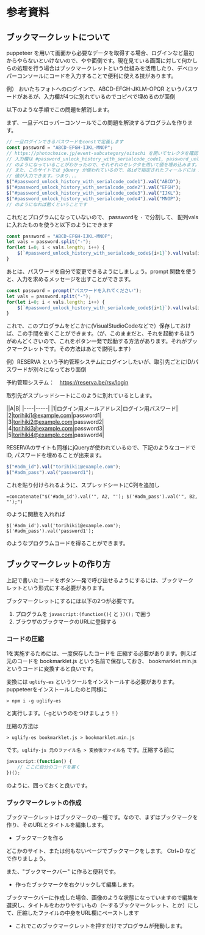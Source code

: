 # 参考資料

## ブックマークレットについて

puppeteer を用いて画面から必要なデータを取得する場合、ログインなど最初からやらないといけないので、やや面倒です。現在見ている画面に対して何かしらの処理を行う場合はブックマークレットという仕組みを活用したり、デベロッパーコンソールにコードを入力することで便利に使える技があります。

例） おいたちフォトへのログインで、ABCD-EFGH-JKLM-OPQR というパスワードがあるが、入力欄が4つに別れているのでコピペで埋めるのが面倒

以下のような手順でこの問題を解消します。

まず、一旦デベロッパーコンソールでこの問題を解決するプログラムを作ります。

```javascript
// 一旦ログインできるパスワードをconstで定義します
const password = "ABCD-EFGH-IJKL-MNOP";
// https://photochoice.jp/event-subcategory/oitachi を開いてセレクタを確認します
// 入力欄は #password_unlock_history_with_serialcode_code1, password_unlock_history_with_serialcode_code2 ... 
// のようになっていることがわかったので、それぞれのセレクタを用いて値を埋め込みます。
// また、このサイトでは jQuery が使われているので、各idで指定されたフィールドには $("#id").val("テキスト"); とすれば
// 値が入力できます。つまり...
$("#password_unlock_history_with_serialcode_code1").val("ABCD");
$("#password_unlock_history_with_serialcode_code2").val("EFGH");
$("#password_unlock_history_with_serialcode_code3").val("IJKL");
$("#password_unlock_history_with_serialcode_code4").val("MNOP");
// のようになれば動くということです
```

これだとプログラムになっていないので、 passwordを `-` で分割して、 配列valsに入れたものを使うと以下のようにできます

```javascript
const password = "ABCD-EFGH-IJKL-MNOP";
let vals = password.split("-");
for(let i=0; i < vals.length; i++) {
    $(`#password_unlock_history_with_serialcode_code${i+1}`).val(vals[i]);
}
```

あとは、パスワードを自分で変更できるようにしましょう。prompt 関数を使うと、入力を求めるメッセージを出すことができます。

```javascript
const password = prompt("パスワードを入れてください");
let vals = password.split("-");
for(let i=0; i < vals.length; i++) {
    $(`#password_unlock_history_with_serialcode_code${i+1}`).val(vals[i]);
}
```

これで、このプログラムをどこかに(VisualStudioCodeなどで）保存しておけば、この手間を省くことができます。（が、このままだと、それを起動するほうがめんどくさいので、これをボタン一発で起動する方法があります。それがブックマークレットです。その方法はあとで説明します）


例）RESERVA という予約管理システムにログインしたいが、取引先ごとにID/パスワードが別々になっており面倒

予約管理システム：　https://reserva.be/rsv/login

取引先がスプレッドシートにこのように別れているとします。

||A|B|
|----|-----|
|1|ログイン用メールアドレス|ログイン用パスワード|
|2|torihiki1@example.com|password1|
|3|torihiki2@example.com|password2|
|4|torihiki3@example.com|password3|
|5|torihiki4@example.com|password4|

RESERVAのサイトも同様にjQueryが使われているので、下記のようなコードでID, パスワードを埋めることが出来ます。

```javascript
$("#adm_id").val("torihiki1@example.com");
$("#adm_pass").val("password1");
```

これを貼り付けられるように、スプレッドシートにC列を追加し

```
=concatenate("$('#adm_id').val('", A2, "'); $('#adm_pass').val('", B2, "');")
```

のように関数を入れれば

```
$('#adm_id').val('torihiki1@example.com'); $('#adm_pass').val('password1');
```

のようなプログラムコードを得ることができます。

## ブックマークレットの作り方

上記で書いたコードをボタン一発で呼び出せるようにするには、ブックマークレットという形式にする必要があります。

ブックマークレットにするには以下の2つが必要です。

1. プログラムを `javascript:(function(){` と `})();` で囲う
2. ブラウザのブックマークのURLに登録する

### コードの圧縮

1を実施するためには、一度保存したコードを 圧縮する必要があります。例えば元のコードを bookmarklet.js という名前で保存しておき、 bookmarklet.min.js というコードに変換すると良いです。

変換には `uglify-es` というツールをインストールする必要があります。 puppeteerをインストールしたのと同様に

```
> npm i -g uglify-es
```

と実行します。（-gというのをつけましょう！）

圧縮の方法は

```
> uglify-es bookmarklet.js > bookmarklet.min.js
```

です。`uglify-js 元のファイル名 > 変換後ファイル名` です。圧縮する前に

```javascript
javascript:(function() {
    // ここに自分のコードを書く
})();
```

のように、囲っておくと良いです。


### ブックマークレットの作成

ブックマークレットはブックマークの一種です。なので、まずはブックマークを作り、そのURLとタイトルを編集します。

- ブックマークを作る

どこかのサイト、または何もないページでブックマークをします。  Ctrl+D などで作りましょう。

また、"ブックマークバー" に作ると便利です。

[](./img/bookmarkbar.jpg)


- 作ったブックマークを右クリックして編集します。

ブックマークバーに作成した場合、画像のような状態になっていますので編集を選択し、タイトルをわかりやすいもの（〜するブックマークレット、とか）にして、圧縮したファイルの中身をURL欄にペーストします

[](./img/edit.png)

-  これでこのブックマークレットを押すだけでプログラムが発動します。






